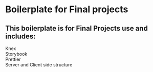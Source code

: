 # Boilerplate for Final projects

## This boilerplate is for Final Projects use and includes:

Knex   
Storybook  
Prettier   
Server and Client side structure   

